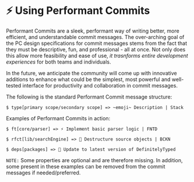 # ⚡️ Using Performant Commits

Performant Commits are a sleek, performant way of writing better, more efficient, and understandable commit messages. The over-arching goal of the PC design specifications for commit messages stems from the fact that they must be descriptive, fun, and professional - all at once. Not only does this allow more feasibility and ease of use, *it trasnforms entire development experiences* for both teams and individuals.</i>

In the future, we anticipate the community will come up with innovative additions to enhance what could be the simplest, most powerful and well-tested interface for productivity and collaboration in commit messages.          

The following is the standard Performant Commit message structure:

```
$ type[primary scope/secondary scope] => ~emoji~ Description | Stack
```
Examples of Performant Commits in action:

```   
$ ft[core/parser] => ⚡️ Implement basic parser logic | FNTD
```

```
$ rfct[lib/searchEngine] => 📖 Destructure source objects | BCKN
```
```
$ deps[packages] => 🧪 Update to latest version of DefinitelyTyped
```
`NOTE:` Some properties are optional and are therefore missing. In addition, some present in these examples can be removed from the commit messages if needed/preferred.